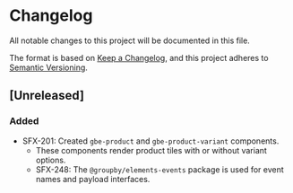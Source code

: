 # Changelog
All notable changes to this project will be documented in this file.

The format is based on [Keep a Changelog](https://keepachangelog.com/en/1.0.0/),
and this project adheres to [Semantic Versioning](https://semver.org/spec/v2.0.0.html).

## [Unreleased]
### Added
- SFX-201: Created `gbe-product` and `gbe-product-variant` components.
  - These components render product tiles with or without variant options.
  - SFX-248: The `@groupby/elements-events` package is used for event names and payload interfaces.

